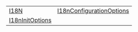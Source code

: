 |                                                                                                   |                                                                                                                     |
| ------------------------------------------------------------------------------------------------- | ------------------------------------------------------------------------------------------------------------------- |
| [I18N](https://hamedfathi.gitbook.io/aurelia-2-doc-api/i18n/interface/i18n)                       | [I18nConfigurationOptions](https://hamedfathi.gitbook.io/aurelia-2-doc-api/i18n/interface/i18nconfigurationoptions) |
| [I18nInitOptions](https://hamedfathi.gitbook.io/aurelia-2-doc-api/i18n/interface/i18ninitoptions) |                                                                                                                     |